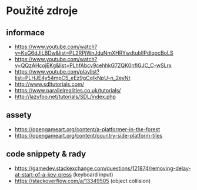 # Použité zdroje

## informace
- https://www.youtube.com/watch?v=KsG6dJlLBDw&list=PL2RPjWnJduNmXHRYwdtublIPdlqocBoLS
- https://www.youtube.com/watch?v=QQzAHcojEKg&list=PLhfAbcv9cehhkG7ZQK0nfIGJC_C-wSLrx
- https://www.youtube.com/playlist?list=PLHJE4y54mpC5_eEz9gCqIkNpU-n_2eyNt
- http://www.sdltutorials.com/
- https://www.parallelrealities.co.uk/tutorials/
- http://lazyfoo.net/tutorials/SDL/index.php

## assety
- https://opengameart.org/content/a-platformer-in-the-forest
- https://opengameart.org/content/country-side-platform-tiles

## code snippety & rady
- https://gamedev.stackexchange.com/questions/121874/removing-delay-at-start-of-a-key-press (keyboard input)
- https://stackoverflow.com/a/13349505 (object collision)
